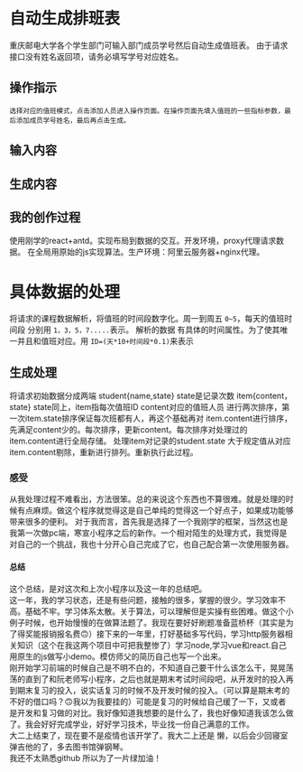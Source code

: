 自动生成排班表
=============
重庆邮电大学各个学生部门可输入部门成员学号然后自动生成值班表。
由于请求接口没有姓名返回项，请务必填写学号对应姓名。

操作指示 
-------
`选择对应的值班模式，点击添加人员进入操作页面。在操作页面先填入值班的一些指标参数，最后添加成员学号姓名，最后再点击生成。`

输入内容
--------

生成内容
-------

我的创作过程
-----------
使用刚学的react+antd。实现布局到数据的交互。开发环境，proxy代理请求数据。
在全局用原始的js实现算法。生产环境：阿里云服务器+nginx代理。

# 具体数据的处理
将请求的课程数据解析，将值班的时间段数字化。周一到周五 `0~5`，每天的值班时间段 分别用 `1，3，5，7.....`表示。
解析的数据 有具体的时间属性。为了使其唯一并且和值班对应。用 ` ID=(天*10+时间段*0.1) `来表示

## 生成处理
将请求初始数据分成两端 student{name,state} state是记录次数 item{content，state} state同上，item指每次值班ID content对应的值班人员
进行两次排序，第一次item.state排序保证每次班都有人，再这个基础再对 item.content进行排序，先满足content少的。每次排序，更新content。每次排序对处理过的item.content进行全局存储。
处理item对记录的student.state 大于规定值从对应item.content剔除，重新进行排列。重新执行此过程。

### 感受
从我处理过程不难看出，方法很笨。总的来说这个东西也不算很难。就是处理的时候有点麻烦。做这个程序就觉得这是自己单纯的觉得这一个好点子，如果成功能够带来很多的便利。
对于我而言，首先我是选择了一个我刚学的框架，当然这也是我第一次做pc端，寒宣小程序之后的新作。一个相对陌生的处理方式，我觉得是对自己的一个挑战，我也十分开心自己完成了它，也自己配合第一次使用服务器。

#### 总结

这个总结，是对这次和上次小程序以及这一年的总结吧。<br/>
这一年，我的学习状态，还是有些问题，接触的很多，掌握的很少。学习效率不高。基础不牢。学习体系太散。关于算法，可以理解但是实操有些困难。做这个小例子时候，也开始慢慢的在做算法题了。我现在要好好刷题准备蓝桥杯（其实是为了得奖能报销报名费🙃）接下来的一年里，打好基础多写代码，学习http服务器相关知识（这个在我这两个项目中可把我整惨了）学习node,学习vue和react.自己用原生的js做写小demo。模仿师父的简历自己也写一个出来。<br/>
刚开始学习前端的时候自己是不明不白的，不知道自己要干什么该怎么干，晃晃荡荡的直到了和阮老师写小程序，之后也就是期末考试时间段吧，从开发时的投入再到期末复习的投入，说实话复习的时候不及开发时候的投入。（可以算是期末考的不好的借口吗？🙃我以为我要挂的）可能是复习的时候给自己缓了一下，又或者是开发和复习做的对比。我好像知道我想要的是什么了，我也好像知道我该怎么做了。我会好好完成学业，好好学习技术，毕业找一份自己满意的工作。<br/>
大二上结束了，现在要不是疫情也该开学了。我大二上还是 懒，以后会少回寝室弹吉他的了，多去图书馆弹钢琴。<br/>
我还不太熟悉github 所以为了一片绿加油！<br/>

